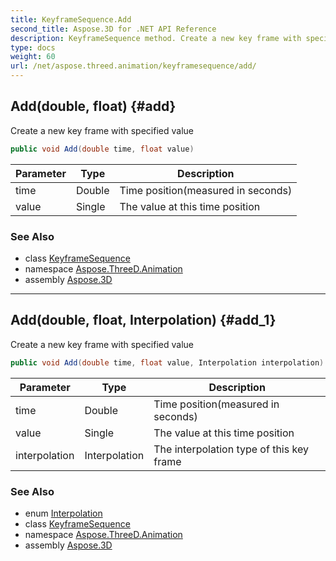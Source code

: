 ```yaml
---
title: KeyframeSequence.Add
second_title: Aspose.3D for .NET API Reference
description: KeyframeSequence method. Create a new key frame with specified value
type: docs
weight: 60
url: /net/aspose.threed.animation/keyframesequence/add/
---
```

## Add(double, float) {#add}

Create a new key frame with specified value

```csharp
public void Add(double time, float value)
```

| Parameter | Type | Description |
| --- | --- | --- |
| time | Double | Time position(measured in seconds) |
| value | Single | The value at this time position |

### See Also

* class [KeyframeSequence](../)
* namespace [Aspose.ThreeD.Animation](../../../aspose.threed.animation/)
* assembly [Aspose.3D](../../../)

---

## Add(double, float, Interpolation) {#add_1}

Create a new key frame with specified value

```csharp
public void Add(double time, float value, Interpolation interpolation)
```

| Parameter | Type | Description |
| --- | --- | --- |
| time | Double | Time position(measured in seconds) |
| value | Single | The value at this time position |
| interpolation | Interpolation | The interpolation type of this key frame |

### See Also

* enum [Interpolation](../../interpolation/)
* class [KeyframeSequence](../)
* namespace [Aspose.ThreeD.Animation](../../../aspose.threed.animation/)
* assembly [Aspose.3D](../../../)


